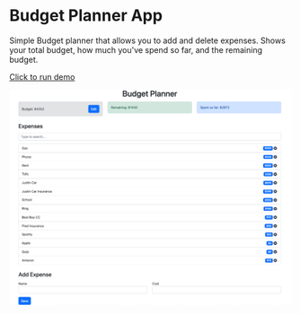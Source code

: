 # Budget Planner App

Simple Budget planner that allows you to add and delete expenses. Shows your total budget, how much you've spend so far, and the remaining budget.

[Click to run demo](https://budget-planner-appjh.web.app/)

![Budget App](./src/images/budget-app-ss.png)
